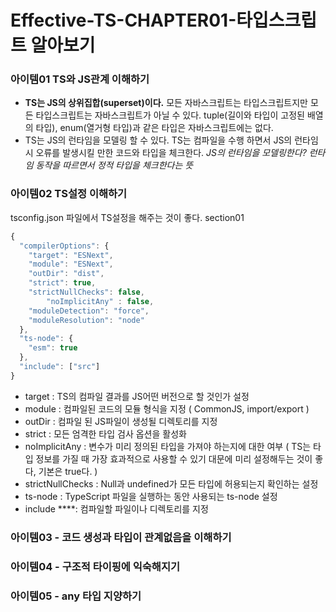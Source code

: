 # Effective-TS-CHAPTER01-타입스크립트 알아보기

### 아이템01 TS와 JS관계 이해하기

- **TS는 JS의 상위집합(superset)이다.**
  모든 자바스크립트는 타입스크립트지만 모든 타입스크립트는 자바스크립트가 아닐 수 있다.
  tuple(길이와 타입이 고정된 배열의 타입), enum(열거형 타입)과 같은 타입은 자바스크립트에는 없다.
- TS는 JS의 런타임을 모델링 할 수 있다.
  TS는 컴파일을 수행 하면서 JS의 런타임 시 오류를 발생시킬 만한 코드와 타입을 체크한다.
  _JS의 런타임을 모델링한다? 런타임 동작을 따르면서 정적 타입을 체크한다는 뜻_

### 아이템02 TS설정 이해하기

tsconfig.json 파일에서 TS설정을 해주는 것이 좋다. section01

```jsx
{
  "compilerOptions": {
    "target": "ESNext",
    "module": "ESNext",
    "outDir": "dist",
    "strict": true,
    "strictNullChecks": false,
		"noImplicitAny" : false,
    "moduleDetection": "force",
    "moduleResolution": "node"
  },
  "ts-node": {
    "esm": true
  },
  "include": ["src"]
}
```

- target : TS의 컴파일 결과를 JS어떤 버전으로 할 것인가 설정
- module : 컴파일된 코드의 모듈 형식을 지정 ( CommonJS, import/export )
- outDir : 컴파일 된 JS파일이 생성될 디렉토리를 지정
- strict : 모든 엄격한 타입 검사 옵션을 활성화
- noImplicitAny : 변수가 미리 정의된 타입을 가져야 하는지에 대한 여부 ( TS는 타입 정보를 가질 때 가장 효과적으로 사용할 수 있기 대문에 미리 설정해두는 것이 좋다, 기본은 true다. )
- strictNullChecks : Null과 undefined가 모든 타입에 허용되는지 확인하는 설정
- ts-node : TypeScript 파일을 실행하는 동안 사용되는 ts-node 설정
- include \*\*\*\*: 컴파일할 파일이나 디렉토리를 지정

### 아이템03 - 코드 생성과 타입이 관계없음을 이해하기

### 아이템04 - 구조적 타이핑에 익숙해지기

### 아이템05 - any 타입 지양하기
